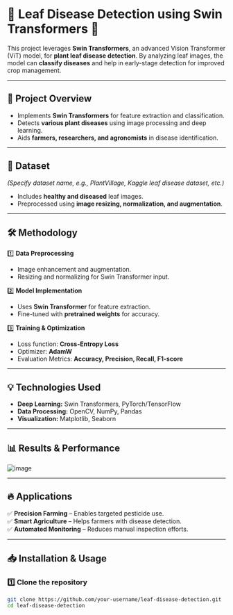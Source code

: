 # 🌿 Leaf Disease Detection using Swin Transformers 🦠  

This project leverages **Swin Transformers**, an advanced Vision Transformer (ViT) model, for **plant leaf disease detection**. By analyzing leaf images, the model can **classify diseases** and help in early-stage detection for improved crop management.  

---

## 🚀 Project Overview  
- Implements **Swin Transformers** for feature extraction and classification.  
- Detects **various plant diseases** using image processing and deep learning.  
- Aids **farmers, researchers, and agronomists** in disease identification.  

---

## 📂 Dataset  
_(Specify dataset name, e.g., PlantVillage, Kaggle leaf disease dataset, etc.)_  
- Includes **healthy and diseased** leaf images.  
- Preprocessed using **image resizing, normalization, and augmentation**.  

---

## 🛠️ Methodology  

1️⃣ **Data Preprocessing**  
   - Image enhancement and augmentation.  
   - Resizing and normalizing for Swin Transformer input.  

2️⃣ **Model Implementation**  
   - Uses **Swin Transformer** for feature extraction.  
   - Fine-tuned with **pretrained weights** for accuracy.  

3️⃣ **Training & Optimization**  
   - Loss function: **Cross-Entropy Loss**  
   - Optimizer: **AdamW**  
   - Evaluation Metrics: **Accuracy, Precision, Recall, F1-score**  


---

## 💡 Technologies Used  
- **Deep Learning:** Swin Transformers, PyTorch/TensorFlow  
- **Data Processing:** OpenCV, NumPy, Pandas  
- **Visualization:** Matplotlib, Seaborn  


---

## 📊 Results & Performance  
![image](https://github.com/user-attachments/assets/99bf6d14-7714-4b64-bbf5-44f6989031da)


---

## 🔥 Applications  
✅ **Precision Farming** – Enables targeted pesticide use.  
✅ **Smart Agriculture** – Helps farmers with disease detection.  
✅ **Automated Monitoring** – Reduces manual inspection efforts.  

---

## 📥 Installation & Usage  

### 1️⃣ Clone the repository  
```bash
git clone https://github.com/your-username/leaf-disease-detection.git
cd leaf-disease-detection
